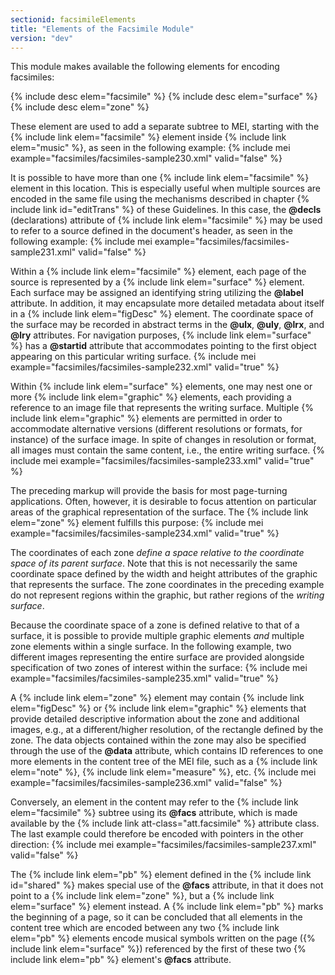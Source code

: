 ```yaml
---
sectionid: facsimileElements
title: "Elements of the Facsimile Module"
version: "dev"
---
```


This module makes available the following elements for encoding facsimiles:

  
{% include desc elem="facsimile" %} 
{% include desc elem="surface" %} 
{% include desc elem="zone" %} 
 

These element are used to add a separate subtree to MEI, starting with the {% include link elem="facsimile" %} element inside {% include link elem="music" %}, as seen in the following example:
{% include mei example="facsimiles/facsimiles-sample230.xml" valid="false" %}
    
It is possible to have more than one {% include link elem="facsimile" %} element in this location. This is especially useful when multiple sources are encoded in the same file using the mechanisms described in chapter {% include link id="editTrans" %} of these Guidelines. In this case, the **@decls** (declarations) attribute of {% include link elem="facsimile" %} may be used to refer to a source defined in the document's header, as seen in the following example:
{% include mei example="facsimiles/facsimiles-sample231.xml" valid="false" %}
    
Within a {% include link elem="facsimile" %} element, each page of the source is represented by a {% include link elem="surface" %} element. Each surface may be assigned an identifying string utilizing the **@label** attribute. In addition, it may encapsulate more detailed metadata about itself in a {% include link elem="figDesc" %} element. The coordinate space of the surface may be recorded in abstract terms in the **@ulx**, **@uly**, **@lrx**, and **@lry** attributes. For navigation purposes, {% include link elem="surface" %} has a **@startid** attribute that accommodates pointing to the first object appearing on this particular writing surface.
{% include mei example="facsimiles/facsimiles-sample232.xml" valid="true" %}
    
Within {% include link elem="surface" %} elements, one may nest one or more {% include link elem="graphic" %} elements, each providing a reference to an image file that represents the writing surface. Multiple {% include link elem="graphic" %} elements are permitted in order to accommodate alternative versions (different resolutions or formats, for instance) of the surface image. In spite of changes in resolution or format, all images must contain the same content, i.e., the entire writing surface.
{% include mei example="facsimiles/facsimiles-sample233.xml" valid="true" %}
    
The preceding markup will provide the basis for most page-turning applications. Often, however, it is desirable to focus attention on particular areas of the graphical representation of the surface. The {% include link elem="zone" %} element fulfills this purpose:
{% include mei example="facsimiles/facsimiles-sample234.xml" valid="true" %}
    
The coordinates of each zone *define a space relative to the coordinate space of its parent surface*. Note that this is not necessarily the same coordinate space defined by the width and height attributes of the graphic that represents the surface. The zone coordinates in the preceding example do not represent regions within the graphic, but rather regions of the *writing surface*.

Because the coordinate space of a zone is defined relative to that of a surface, it is possible to provide multiple graphic elements *and* multiple zone elements within a single surface. In the following example, two different images representing the entire surface are provided alongside specification of two zones of interest within the surface:
{% include mei example="facsimiles/facsimiles-sample235.xml" valid="true" %}
    
A {% include link elem="zone" %} element may contain {% include link elem="figDesc" %} or {% include link elem="graphic" %} elements that provide detailed descriptive information about the zone and additional images, e.g., at a different/higher resolution, of the rectangle defined by the zone. The data objects contained within the zone may also be specified through the use of the **@data** attribute, which contains ID references to one more elements in the content tree of the MEI file, such as a {% include link elem="note" %}, {% include link elem="measure" %}, etc.
{% include mei example="facsimiles/facsimiles-sample236.xml" valid="false" %}
    
Conversely, an element in the content may refer to the {% include link elem="facsimile" %} subtree using its **@facs** attribute, which is made available by the {% include link att-class="att.facsimile" %} attribute class. The last example could therefore be encoded with pointers in the other direction:
{% include mei example="facsimiles/facsimiles-sample237.xml" valid="false" %}
    
The {% include link elem="pb" %} element defined in the {% include link id="shared" %} makes special use of the **@facs** attribute, in that it does not point to a {% include link elem="zone" %}, but a {% include link elem="surface" %} element instead. A {% include link elem="pb" %} marks the beginning of a page, so it can be concluded that all elements in the content tree which are encoded between any two {% include link elem="pb" %} elements encode musical symbols written on the page ({% include link elem="surface" %}) referenced by the first of these two {% include link elem="pb" %} element's **@facs** attribute.
